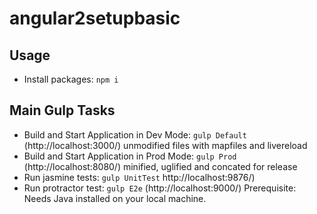 # angular2setupbasic

## Usage
* Install packages: `npm i`

## Main Gulp Tasks
* Build and Start Application in Dev Mode: `gulp Default` (http://localhost:3000/) unmodified files with mapfiles and livereload
* Build and Start Application in Prod Mode: `gulp Prod` (http://localhost:8080/) minified, uglified and concated for release
* Run jasmine tests: `gulp UnitTest` http://localhost:9876/)
* Run protractor test: `gulp E2e` (http://localhost:9000/) Prerequisite: Needs Java installed on your local machine.
